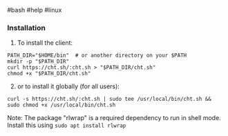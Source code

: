 #bash #help #linux
### Installation

[](https://github.com/chubin/cheat.sh?tab=readme-ov-file#installation)

1. To install the client:
```shell
PATH_DIR="$HOME/bin"  # or another directory on your $PATH
mkdir -p "$PATH_DIR"
curl https://cht.sh/:cht.sh > "$PATH_DIR/cht.sh"
chmod +x "$PATH_DIR/cht.sh"
```

2. or to install it globally (for all users):
```shell
curl -s https://cht.sh/:cht.sh | sudo tee /usr/local/bin/cht.sh && sudo chmod +x /usr/local/bin/cht.sh
```

Note: The package "rlwrap" is a required dependency to run in shell mode. Install this using `sudo apt install rlwrap`